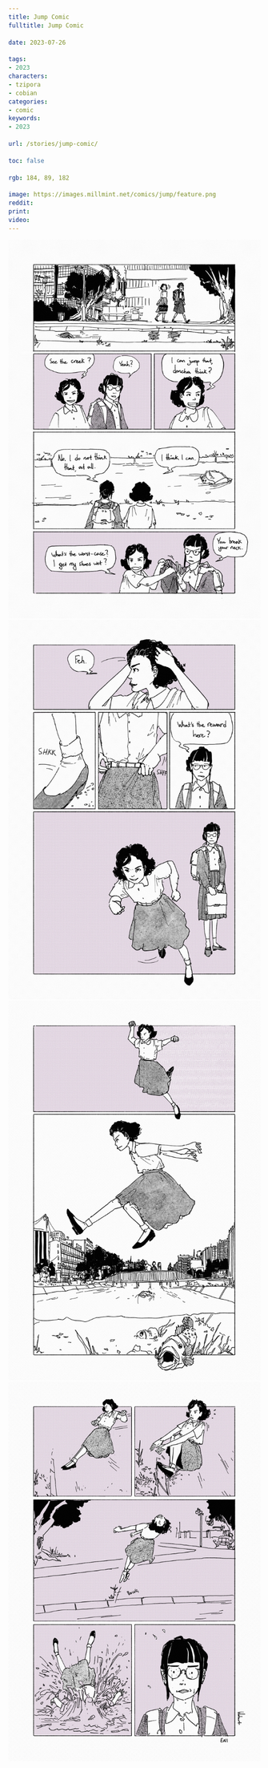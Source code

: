 ```yaml
---
title: Jump Comic
fulltitle: Jump Comic

date: 2023-07-26

tags:
- 2023
characters:
- tzipora
- cobian
categories:
- comic
keywords:
- 2023

url: /stories/jump-comic/

toc: false

rgb: 184, 89, 182

image: https://images.millmint.net/comics/jump/feature.png
reddit:
print:
video:
---
```

![comic page 1](/images/comics/jump/1.jpg)
![comic page 2](/images/comics/jump/2.jpg)
![comic page 3](/images/comics/jump/3.jpg)
![comic page 4](/images/comics/jump/4.jpg)